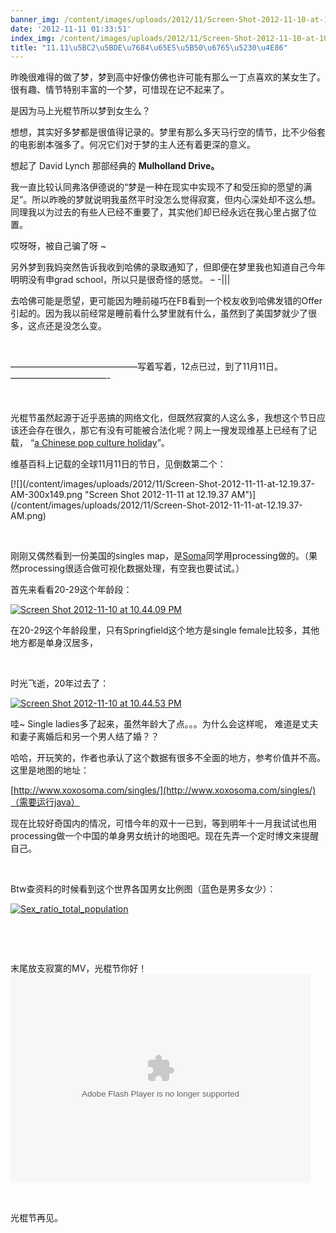 ```yaml
---
banner_img: /content/images/uploads/2012/11/Screen-Shot-2012-11-10-at-10.44.09-PM.png
date: '2012-11-11 01:33:51'
index_img: /content/images/uploads/2012/11/Screen-Shot-2012-11-10-at-10.44.09-PM.png
title: "11.11\u5BC2\u5BDE\u7684\u65E5\u5B50\u6765\u5230\u4E86"
---
```


昨晚很难得的做了梦，梦到高中好像仿佛也许可能有那么一丁点喜欢的某女生了。很有趣、情节特别丰富的一个梦，可惜现在记不起来了。

是因为马上光棍节所以梦到女生么？

想想，其实好多梦都是很值得记录的。梦里有那么多天马行空的情节，比不少俗套的电影剧本强多了。何况它们对于梦的主人还有着更深的意义。

想起了 David Lynch 那部经典的 **Mulholland Drive。**

我一直比较认同弗洛伊德说的“梦是一种在现实中实现不了和受压抑的愿望的满足”。所以昨晚的梦就说明我虽然平时没怎么觉得寂寞，但内心深处却不这么想。同理我以为过去的有些人已经不重要了，其实他们却已经永远在我心里占据了位置。

哎呀呀，被自己骗了呀 ~

另外梦到我妈突然告诉我收到哈佛的录取通知了，但即便在梦里我也知道自己今年明明没有申grad school，所以只是很奇怪的感觉。 – -|||

去哈佛可能是愿望，更可能因为睡前碰巧在FB看到一个校友收到哈佛发错的Offer引起的。因为我以前经常是睡前看什么梦里就有什么，虽然到了美国梦就少了很多，这点还是没怎么变。

 

——————————————–写着写着，12点已过，到了11月11日。———————————-

 

光棍节虽然起源于近乎恶搞的网络文化，但既然寂寞的人这么多，我想这个节日应该还会存在很久，那它有没有可能被合法化呢？网上一搜发现维基上已经有了记载， “[a Chinese pop culture holiday](http://en.wikipedia.org/wiki/Singles_Day)”。

维基百科上记载的全球11月11日的节日，见倒数第二个：

<div></div>[![](/content/images/uploads/2012/11/Screen-Shot-2012-11-11-at-12.19.37-AM-300x149.png "Screen Shot 2012-11-11 at 12.19.37 AM")](/content/images/uploads/2012/11/Screen-Shot-2012-11-11-at-12.19.37-AM.png)

 

刚刚又偶然看到一份美国的singles map，是[Soma](http://www.xoxosoma.com/)同学用processing做的。（果然processing很适合做可视化数据处理，有空我也要试试。）

首先来看看20-29这个年龄段：

[![](/content/images/uploads/2012/11/Screen-Shot-2012-11-10-at-10.44.09-PM-300x222.png "Screen Shot 2012-11-10 at 10.44.09 PM")](/content/images/uploads/2012/11/Screen-Shot-2012-11-10-at-10.44.09-PM.png)

在20-29这个年龄段里，只有Springfield这个地方是single female比较多，其他地方都是单身汉居多，

 

时光飞逝，20年过去了：

[![](/content/images/uploads/2012/11/Screen-Shot-2012-11-10-at-10.44.53-PM-300x221.png "Screen Shot 2012-11-10 at 10.44.53 PM")](/content/images/uploads/2012/11/Screen-Shot-2012-11-10-at-10.44.53-PM.png)

哇~ Single ladies多了起来，虽然年龄大了点。。。为什么会这样呢， 难道是丈夫和妻子离婚后和另一个男人结了婚？？

哈哈，开玩笑的，作者也承认了这个数据有很多不全面的地方，参考价值并不高。这里是地图的地址：

[http://www.xoxosoma.com/singles/](http://www.xoxosoma.com/singles/)（需要运行java）

现在比较好奇国内的情况，可惜今年的双十一已到，等到明年十一月我试试也用processing做一个中国的单身男女统计的地图吧。现在先弄一个定时博文来提醒自己。

 

Btw查资料的时候看到这个世界各国男女比例图（蓝色是男多女少）：

[![](/content/images/uploads/2012/11/Sex_ratio_total_population-300x140.png "Sex_ratio_total_population")](/content/images/uploads/2012/11/Sex_ratio_total_population.png)

 

 

末尾放支寂寞的MV，光棍节你好！  
<object align="middle" classid="clsid:d27cdb6e-ae6d-11cf-96b8-444553540000" codebase="http://download.macromedia.com/pub/shockwave/cabs/flash/swflash.cab#version=6,0,40,0" height="334" width="480"><param name="src" value="http://player.yinyuetai.com/video/player/21864/v_0.swf"></param><param name="quality" value="high"></param><param name="allowscriptaccess" value="sameDomain"></param><param name="allowfullscreen" value="true"></param><embed align="middle" allowfullscreen="true" allowscriptaccess="sameDomain" height="334" quality="high" src="http://player.yinyuetai.com/video/player/21864/v_0.swf" type="application/x-shockwave-flash" width="480"></embed></object>

 

光棍节再见。


